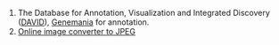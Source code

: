 1. The Database for Annotation, Visualization and Integrated Discovery ([DAVID](http://david.abcc.ncifcrf.gov/tools.jsp)), [Genemania](http://genemania.org/) for annotation. 
2. [Online image converter to JPEG](http://image.online-convert.com/convert-to-jpg)

